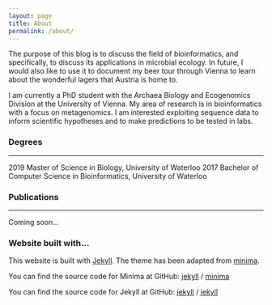 ```yaml
---
layout: page
title: About
permalink: /about/
---
```


The purpose of this blog is to discuss the field of bioinformatics, and specifically, to discuss its applications
in microbial ecology. In future, I would also like to use it to document my beer tour through Vienna to learn about
the wonderful lagers that Austria is home to.

I am currently a PhD student with the Archaea Biology and Ecogenomics Division at the University of Vienna. My area
of research is in bioinformatics with a focus on metagenomics. I am interested exploiting sequence data to inform 
scientific hypotheses and to make predictions to be tested in labs. 

### Degrees
***
2019 Master of Science in Biology, University of Waterloo
2017 Bachelor of Computer Science in Bioinformatics, University of Waterloo

### Publications
***
Coming soon...


### Website built with...
This website is built with [Jekyll][jekyll-organization]. The theme has been adapted from [minima][minima-github].

You can find the source code for Minima at GitHub:
[jekyll][jekyll-organization] /
[minima][minima-github]

You can find the source code for Jekyll at GitHub:
[jekyll][jekyll-organization] /
[jekyll](https://github.com/jekyll/jekyll)


[jekyll-organization]: https://github.com/jekyll
[minima-github]: https://github.com/jekyll/minima
